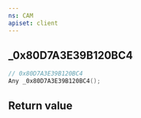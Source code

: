 ```yaml
---
ns: CAM
apiset: client
---
```

## _0x80D7A3E39B120BC4

```c
// 0x80D7A3E39B120BC4
Any _0x80D7A3E39B120BC4();
```



## Return value